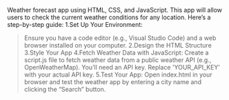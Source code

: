 Weather forecast app using HTML, CSS, and JavaScript. This app will allow users to check the current weather conditions for any location. Here’s a step-by-step guide:
1.Set Up Your Environment:
>Ensure you have a code editor (e.g., Visual Studio Code) and a web browser installed on your computer.
2.Design the HTML Structure
3.Style Your App
4.Fetch Weather Data with JavaScript:
>Create a script.js file to fetch weather data from a public weather API (e.g., OpenWeatherMap). You’ll need an API key.
>Replace 'YOUR_API_KEY' with your actual API key.
5.Test Your App:
>Open index.html in your browser and test the weather app by entering a city name and clicking the “Search” button.
